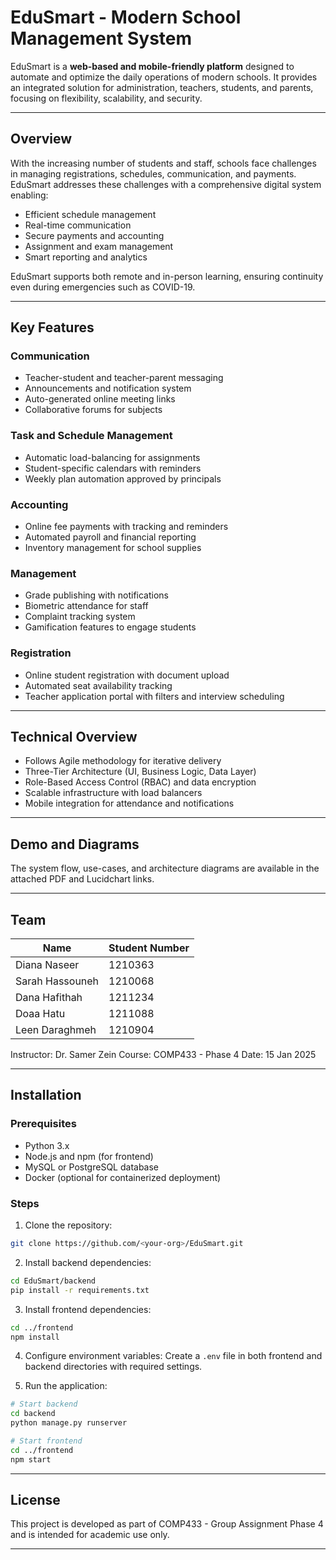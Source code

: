 # EduSmart - Modern School Management System

EduSmart is a **web-based and mobile-friendly platform** designed to automate and optimize the daily operations of modern schools. It provides an integrated solution for administration, teachers, students, and parents, focusing on flexibility, scalability, and security.

---

## Overview

With the increasing number of students and staff, schools face challenges in managing registrations, schedules, communication, and payments. EduSmart addresses these challenges with a comprehensive digital system enabling:

* Efficient schedule management
* Real-time communication
* Secure payments and accounting
* Assignment and exam management
* Smart reporting and analytics

EduSmart supports both remote and in-person learning, ensuring continuity even during emergencies such as COVID-19.

---

## Key Features

### Communication

* Teacher-student and teacher-parent messaging
* Announcements and notification system
* Auto-generated online meeting links
* Collaborative forums for subjects

### Task and Schedule Management

* Automatic load-balancing for assignments
* Student-specific calendars with reminders
* Weekly plan automation approved by principals

### Accounting

* Online fee payments with tracking and reminders
* Automated payroll and financial reporting
* Inventory management for school supplies

### Management

* Grade publishing with notifications
* Biometric attendance for staff
* Complaint tracking system
* Gamification features to engage students

### Registration

* Online student registration with document upload
* Automated seat availability tracking
* Teacher application portal with filters and interview scheduling

---

## Technical Overview

* Follows Agile methodology for iterative delivery
* Three-Tier Architecture (UI, Business Logic, Data Layer)
* Role-Based Access Control (RBAC) and data encryption
* Scalable infrastructure with load balancers
* Mobile integration for attendance and notifications

---

## Demo and Diagrams

The system flow, use-cases, and architecture diagrams are available in the attached PDF and Lucidchart links.

---

## Team

| Name            | Student Number |
| --------------- | -------------- |
| Diana Naseer    | 1210363        |
| Sarah Hassouneh | 1210068        |
| Dana Hafithah   | 1211234        |
| Doaa Hatu       | 1211088        |
| Leen Daraghmeh  | 1210904        |

Instructor: Dr. Samer Zein
Course: COMP433 - Phase 4
Date: 15 Jan 2025

---

## Installation

### Prerequisites

* Python 3.x
* Node.js and npm (for frontend)
* MySQL or PostgreSQL database
* Docker (optional for containerized deployment)

### Steps

1. Clone the repository:

```bash
git clone https://github.com/<your-org>/EduSmart.git
```

2. Install backend dependencies:

```bash
cd EduSmart/backend
pip install -r requirements.txt
```

3. Install frontend dependencies:

```bash
cd ../frontend
npm install
```

4. Configure environment variables:
   Create a `.env` file in both frontend and backend directories with required settings.

5. Run the application:

```bash
# Start backend
cd backend
python manage.py runserver

# Start frontend
cd ../frontend
npm start
```

---

## License

This project is developed as part of COMP433 - Group Assignment Phase 4 and is intended for academic use only.

---
